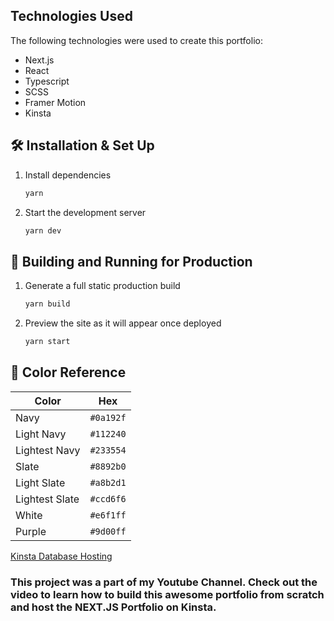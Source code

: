 

## Technologies Used

The following technologies were used to create this portfolio:

- Next.js
- React
- Typescript
- SCSS
- Framer Motion
- Kinsta



## 🛠 Installation & Set Up


1. Install dependencies

   ```sh
   yarn
   ```

2. Start the development server

   ```sh
   yarn dev
   ```

## 🚀 Building and Running for Production

1. Generate a full static production build

   ```sh
   yarn build
   ```

1. Preview the site as it will appear once deployed

   ```sh
   yarn start
   ```


## 🎨 Color Reference

| Color          | Hex                                                                |
| -------------- | ------------------------------------------------------------------ |
| Navy           | `#0a192f` |
| Light Navy     | `#112240` |
| Lightest Navy  | `#233554` |
| Slate          | `#8892b0` |
| Light Slate    | `#a8b2d1` |
| Lightest Slate | `#ccd6f6` |
| White          | `#e6f1ff` |
| Purple         | `#9d00ff` |


[Kinsta Database Hosting](https://kinsta.com/database-hosting/?utm_source=kishan&utm_medium=digital&utm_campaign=database-hosting&utm_content=blog)


### This project was a part of my Youtube Channel. Check out the video to learn how to build this awesome portfolio from scratch and host the NEXT.JS Portfolio on Kinsta.
